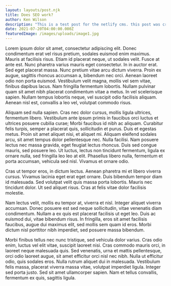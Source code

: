 ```yaml
---
layout: layouts/post.njk
title: Does SEO work? 
author: Ken Wilson
description: "This is a test post for the netlify cms. this post was created in netlify. This is a test post for the netlify cms. this post was created in netlify."
date: 2021-07-20T04:00:00.000Z
featuredImage: /images/uploads/image1.jpg
---
```

<!--StartFragment-->

Lorem ipsum dolor sit amet, consectetur adipiscing elit. Donec condimentum erat vel risus pretium, sodales euismod enim maximus. Mauris at facilisis risus. Etiam id placerat neque, ut sodales velit. Fusce at ante est. Nunc pharetra varius mauris eget consectetur. In in auctor erat. Sed eget placerat massa. Nunc pretium vitae arcu dictum viverra. Proin ex augue, sagittis rhoncus accumsan a, bibendum nec orci. Aenean laoreet odio non porta euismod. Vestibulum velit magna, mollis vel sem vitae, finibus dapibus lacus. Nam fringilla fermentum lobortis. Nullam pulvinar quam sit amet nibh placerat condimentum vitae a metus. In vel scelerisque sapien. Nullam tempus lobortis neque, vel suscipit odio facilisis aliquam. Aenean nisl est, convallis a leo vel, volutpat commodo risus.

Aliquam sed nulla sapien. Cras nec dolor cursus, mollis ligula ultrices, fermentum libero. Vestibulum ante ipsum primis in faucibus orci luctus et ultrices posuere cubilia curae; Morbi faucibus id nibh ac aliquam. Curabitur felis turpis, semper a placerat quis, sollicitudin et purus. Duis et egestas metus. Proin sit amet aliquet nisi, et aliquet mi. Aliquam eleifend sodales arcu, sit amet tempus dolor pellentesque nec. Nulla facilisi. Nam posuere lectus nec massa gravida, eget feugiat lectus rhoncus. Duis sed congue mauris, sed posuere leo. Ut luctus, lectus non tincidunt fermentum, ligula ex ornare nulla, sed fringilla leo leo at elit. Phasellus libero nulla, fermentum et porta accumsan, vehicula sed nisl. Vivamus et ornare odio.

Cras ut tempor eros, in dictum lectus. Aenean pharetra mi et libero viverra cursus. Vivamus lacinia eget erat eget ornare. Duis bibendum tempor diam id malesuada. Sed volutpat velit quis massa porta lobortis. Mauris nec tincidunt dolor. Ut sed aliquet risus. Cras at felis vitae dolor facilisis molestie.

Nam lectus velit, mollis eu tempor at, viverra et nisl. Integer aliquet viverra accumsan. Donec posuere est sed neque sollicitudin, vitae venenatis diam condimentum. Nullam a ex quis est placerat facilisis ut eget leo. Duis ac euismod dui, vitae bibendum risus. In fringilla, eros sit amet facilisis faucibus, augue dui maximus elit, sed mollis sem quam id eros. Morbi dictum nisl porttitor nibh imperdiet, sed posuere massa bibendum.

Morbi finibus tellus nec nunc tristique, sed vehicula dolor varius. Cras odio enim, luctus vel elit vitae, suscipit laoreet nisi. Cras commodo mauris orci, in laoreet neque malesuada quis. Sed venenatis, urna et mattis pellentesque, orci odio laoreet augue, sit amet efficitur orci nisl nec nibh. Nulla ut efficitur odio, quis sodales eros. Nulla rutrum aliquet dui in malesuada. Vestibulum felis massa, placerat viverra massa vitae, volutpat imperdiet ligula. Integer sed porta justo. Sed sit amet ullamcorper sapien. Nam et tellus convallis, fermentum ex quis, sagittis ligula.

<!--EndFragment-->